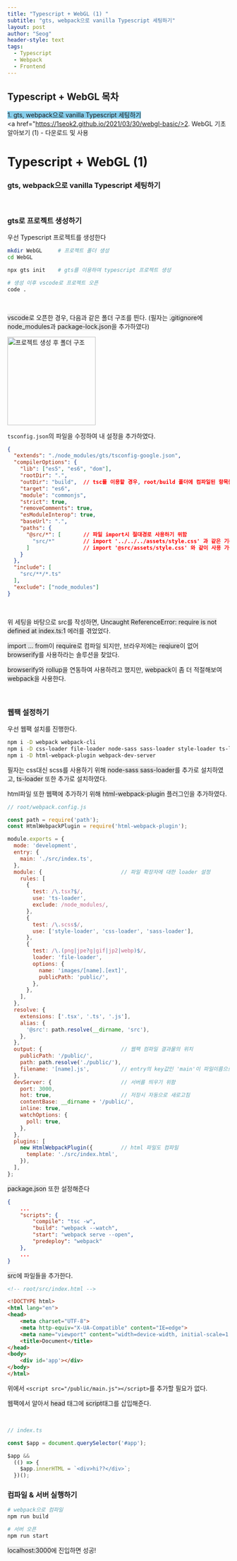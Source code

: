 ```yaml
---
title: "Typescript + WebGL (1) "
subtitle: "gts, webpack으로 vanilla Typescript 세팅하기"
layout: post
author: "Seog"
header-style: text
tags: 
  - Typescript
  - Webpack
  - Frontend
---
```



## Typescript + WebGL 목차

<span style="background-color:skyblue;">1. gts, webpack으로 vanilla Typescript 세팅하기</span><br/>
<a href="https://1seok2.github.io/2021/03/30/webgl-basic/>2. WebGL 기초 알아보기 (1) - 다운로드 및 사용</a>


# Typescript + WebGL (1) 

### gts, webpack으로 vanilla Typescript 세팅하기

<br/>

### gts로 프로젝트 생성하기

우선 Typescript 프로젝트를 생성한다

```bash
mkdir WebGL     # 프로젝트 폴더 생성
cd WebGL

npx gts init    # gts를 이용하여 typescript 프로젝트 생성

# 생성 이후 vscode로 프로젝트 오픈
code .
```

<br />


<span style="background-color:#eaeaea;">vscode</span>로 오픈한 경우, 다음과 같은 폴더 구조를 띈다.
(필자는 
<span style="background-color:#eaeaea;">.gitignore</span>에 
<span style="background-color:#eaeaea;">node_modules</span>과 
<span style="background-color:#eaeaea;">package-lock.json</span>을 추가하였다)

<img width="200px" src="https://user-images.githubusercontent.com/49581472/112814101-e3323500-90b9-11eb-8fc6-6f0f55d17d4d.png" alt="프로젝트 생성 후 폴더 구조"/>


`tsconfig.json`의 파일을 수정하여 내 설정을 추가하였다.

```json
{
  "extends": "./node_modules/gts/tsconfig-google.json",
  "compilerOptions": {
    "lib": ["es5", "es6", "dom"],
    "rootDir": ".",
    "outDir": "build",  // tsc를 이용할 경우, root/build 폴더에 컴파일된 항목들이 존재한다
    "target": "es6",
    "module": "commonjs",
    "strict": true,
    "removeComments": true,
    "esModuleInterop": true,
    "baseUrl": ".",
    "paths": {  
      "@src/*": [       // 파일 import시 절대경로 사용하기 위함
        "src/*"         // import '../../../assets/style.css' 과 같은 기존의 방법을
      ]                 // import '@src/assets/style.css' 와 같이 사용 가능
    }
  },
  "include": [
    "src/**/*.ts"
  ],
  "exclude": ["node_modules"]
}
```

<br/>

위 세팅을 바탕으로 src를 작성하면, 
<span style="background-color:#eaeaea;">Uncaught ReferenceError: require is not defined at index.ts:1</span> 에러를 겪었었다.


<span style="background-color:#eaeaea;">import ... from</span>이 
<span style="background-color:#eaeaea;">require</span>로 컴파일 되지만, 브라우저에는 
<span style="background-color:#eaeaea;">reqiure</span>이 없어 
<span style="background-color:#eaeaea;">browserify</span>를 사용하라는 솔루션을 찾았다.


<span style="background-color:#eaeaea;">browserify</span>와 
<span style="background-color:#eaeaea;">rollup</span>을 연동하여 사용하려고 했지만, 
<span style="background-color:#eaeaea;">webpack</span>이 좀 더 적절해보여 
<span style="background-color:#eaeaea;">webpack</span>을 사용한다.

<br/>

### 웹팩 설정하기

우선 웹팩 설치를 진행한다.

```bash
npm i -D webpack webpack-cli
npm i -D css-loader file-loader node-sass sass-loader style-loader ts-loader
npm i -D html-webpack-plugin webpack-dev-server
```

필자는 css대신 scss를 사용하기 위해 
<span style="background-color:#eaeaea;">node-sass sass-loader</span>를 추가로 설치하였고, 
<span style="background-color:#eaeaea;">ts-loader</span> 또한 추가로 설치하였다.

html파일 또한 웹팩에 추가하기 위해 
<span style="background-color:#eaeaea;">html-webpack-plugin</span> 플러그인을 추가하였다.

```javascript
// root/webpack.config.js

const path = require('path');
const HtmlWebpackPlugin = require('html-webpack-plugin');

module.exports = {
  mode: 'development',
  entry: {
    main: './src/index.ts',
  },
  module: {                         // 파일 확장자에 대한 loader 설정
    rules: [
      {
        test: /\.tsx?$/,
        use: 'ts-loader',
        exclude: /node_modules/,
      },
      {
        test: /\.scss$/,
        use: ['style-loader', 'css-loader', 'sass-loader'],
      },
      {
        test: /\.(png|jpe?g|gif|jp2|webp)$/,
        loader: 'file-loader',
        options: {
          name: 'images/[name].[ext]',
          publicPath: 'public/',
        },
      },
    ],
  },
  resolve: {
    extensions: ['.tsx', '.ts', '.js'],
    alias: {
      '@src': path.resolve(__dirname, 'src'),
    },
  },
  output: {                         // 웹팩 컴파일 결과물의 위치
    publicPath: '/public/',
    path: path.resolve('./public/'),
    filename: '[name].js',          // entry의 key값인 'main'이 파일이름으로
  },
  devServer: {                      // 서버를 띄우기 위함
    port: 3000,
    hot: true,                      // 저장시 자동으로 새로고침
    contentBase: __dirname + '/public/',
    inline: true,
    watchOptions: {
      poll: true,
    },
  },
  plugins: [
    new HtmlWebpackPlugin({         // html 파일도 컴파일
      template: './src/index.html',
    }),
  ],
};
```


<span style="background-color:#eaeaea;">package.json</span> 또한 설정해준다

```json
{
    ...
    "scripts": {
        "compile": "tsc -w",
        "build": "webpack --watch",
        "start": "webpack serve --open",
        "predeploy": "webpack"
    },
    ...
}
```


<span style="background-color:#eaeaea;">src</span>에 파일들을 추가한다.

```html
<!-- root/src/index.html -->

<!DOCTYPE html>
<html lang="en">
<head>
    <meta charset="UTF-8">
    <meta http-equiv="X-UA-Compatible" content="IE=edge">
    <meta name="viewport" content="width=device-width, initial-scale=1.0">
    <title>Document</title>
</head>
<body>
    <div id='app'></div>
</body>
</html>
```

위에서 `<script src="/public/main.js"></script>`를 추가할 필요가 없다.

웹팩에서 알아서 
<span style="background-color:#eaeaea;">head</span> 태그에 
<span style="background-color:#eaeaea;">script</span>태그를 삽입해준다.

<br/>

```typescript
// index.ts

const $app = document.querySelector('#app');

$app &&
  (() => {
    $app.innerHTML = `<div>hi??</div>`;
  })();
```

### 컴파일 & 서버 실행하기

```bash
# webpack으로 컴파일
npm run build

# 서버 오픈
npm run start
```


<span style="background-color:#eaeaea;">localhost:3000</span>에 진입하면 성공!